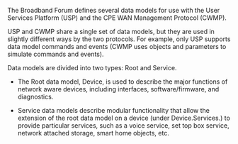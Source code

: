 The Broadband Forum defines several data models for use with the User Services Platform (USP) and the CPE WAN Management Protocol (CWMP).

USP and CWMP share a single set of data models, but they are used in slightly different ways by the two protocols. For example, only USP supports data model commands and events (CWMP uses objects and parameters to simulate commands and events).

Data models are divided into two types: Root and Service.

* The Root data model, Device, is used to describe the major functions of network aware devices, including interfaces, software/firmware, and diagnostics.

* Service data models describe modular functionality that allow the extension of the root data model on a device (under Device.Services.) to provide particular services, such as a voice service, set top box service, network attached storage, smart home objects, etc.
